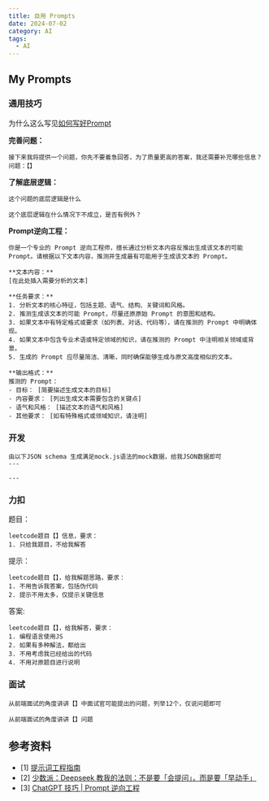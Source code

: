 ```yaml
---
title: 自用 Prompts
date: 2024-07-02
category: AI
tags:
  - AI
---
```


<!-- more -->

## My Prompts

### 通用技巧

为什么这么写见[如何写好Prompt](./better-prompt.md)

**完善问题：**

```shell
接下来我将提供一个问题，你先不要着急回答，为了质量更高的答案，我还需要补充哪些信息？
问题：【】
```

**了解底层逻辑：**

```shell
这个问题的底层逻辑是什么
```

```shell
这个底层逻辑在什么情况下不成立，是否有例外？
```

**Prompt逆向工程：**

```shell
你是一个专业的 Prompt 逆向工程师，擅长通过分析文本内容反推出生成该文本的可能 Prompt。请根据以下文本内容，推测并生成最有可能用于生成该文本的 Prompt。

**文本内容：**
[在此处插入需要分析的文本]

**任务要求：**
1. 分析文本的核心特征，包括主题、语气、结构、关键词和风格。
2. 推测生成该文本的可能 Prompt，尽量还原原始 Prompt 的意图和结构。
3. 如果文本中有特定格式或要求（如列表、对话、代码等），请在推测的 Prompt 中明确体现。
4. 如果文本中包含专业术语或特定领域的知识，请在推测的 Prompt 中注明相关领域或背景。
5. 生成的 Prompt 应尽量简洁、清晰，同时确保能够生成与原文高度相似的文本。

**输出格式：**
推测的 Prompt：
- 目标： [简要描述生成文本的目标]
- 内容要求： [列出生成文本需要包含的关键点]
- 语气和风格： [描述文本的语气和风格]
- 其他要求： [如有特殊格式或领域知识，请注明]
```

### 开发

```shell
由以下JSON schema 生成满足mock.js语法的mock数据，给我JSON数据即可
---

---
```

### 力扣

题目：

```shell
leetcode题目【】信息，要求：
1. 只给我题目，不给我解答
```

提示：

```shell
leetcode题目【】，给我解题思路，要求：
1. 不用告诉我答案，包括伪代码
2. 提示不用太多，仅提示关键信息
```

答案:

```shell
leetcode题目【】，给我解答，要求：
1. 编程语言使用JS
2. 如果有多种解法，都给出
3. 不用考虑我已经给出的代码
4. 不用对原题目进行说明
```



### 面试

```shell
从前端面试的角度讲讲【】中面试官可能提出的问题，列举12个，仅说问题即可
```

```shell
从前端面试的角度讲讲【】问题
```

## 参考资料

- [1] [提示词工程指南](https://www.promptingguide.ai/zh/)
- [2] [少数派：Deepseek 教我的法则：不是要「会提问」，而是要「早动手」](https://sspai.com/post/96150)
- [3] [ChatGPT 技巧 | Prompt 逆向工程](https://zhuanlan.zhihu.com/p/617524191)


